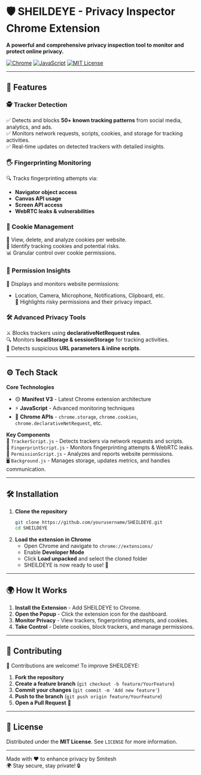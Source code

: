 # 🛡️ SHEILDEYE - Privacy Inspector Chrome Extension  
**A powerful and comprehensive privacy inspection tool to monitor and protect online privacy.**  

[![Chrome](https://img.shields.io/badge/Chrome-Extension-%234285F4?logo=googlechrome)](https://chrome.google.com/webstore)
[![JavaScript](https://img.shields.io/badge/JavaScript-ES6-%23F7DF1E?logo=javascript)](https://developer.mozilla.org/en-US/docs/Web/JavaScript)
[![MIT License](https://img.shields.io/badge/License-MIT-green)](https://opensource.org/licenses/MIT)


---
## 🚀 Features  
### 🕵️ Tracker Detection  
✅ Detects and blocks **50+ known tracking patterns** from social media, analytics, and ads.  
✅ Monitors network requests, scripts, cookies, and storage for tracking activities.  
✅ Real-time updates on detected trackers with detailed insights.  

### 🖐️ Fingerprinting Monitoring  
🔍 Tracks fingerprinting attempts via:  
- **Navigator object access**  
- **Canvas API usage**  
- **Screen API access**  
- **WebRTC leaks & vulnerabilities**  

### 🍪 Cookie Management  
🍪 View, delete, and analyze cookies per website.  
🔎 Identify tracking cookies and potential risks.  
📊 Granular control over cookie permissions.  

### 🔐 Permission Insights  
📌 Displays and monitors website permissions:  
- Location, Camera, Microphone, Notifications, Clipboard, etc.  
🚨 Highlights risky permissions and their privacy impact.  

### 🛠️ Advanced Privacy Tools  
⚔️ Blocks trackers using **declarativeNetRequest rules**.  
🔍 Monitors **localStorage & sessionStorage** for tracking activities.  
🔗 Detects suspicious **URL parameters & inline scripts**.  

---
## ⚙️ Tech Stack  
**Core Technologies**  
- 🟡 **Manifest V3** - Latest Chrome extension architecture  
- ⚡ **JavaScript** - Advanced monitoring techniques  
- 🔵 **Chrome APIs** - `chrome.storage`, `chrome.cookies`, `chrome.declarativeNetRequest`, etc.  

**Key Components**  
📜 `TrackerScript.js` - Detects trackers via network requests and scripts.  
🔎 `FingerprintScript.js` - Monitors fingerprinting attempts & WebRTC leaks.  
🔐 `PermissionScript.js` - Analyzes and reports website permissions.  
🖥️ `Background.js` - Manages storage, updates metrics, and handles communication.  

---
## 🛠️ Installation  
1. **Clone the repository**  
   ```bash
   git clone https://github.com/yourusername/SHEILDEYE.git
   cd SHEILDEYE
   ```  
2. **Load the extension in Chrome**  
   - Open Chrome and navigate to `chrome://extensions/`  
   - Enable **Developer Mode**  
   - Click **Load unpacked** and select the cloned folder  
   - SHEILDEYE is now ready to use! 🎉  

---
## 🌍 How It Works  
1. **Install the Extension** - Add SHEILDEYE to Chrome.  
2. **Open the Popup** - Click the extension icon for the dashboard.  
3. **Monitor Privacy** - View trackers, fingerprinting attempts, and cookies.  
4. **Take Control** - Delete cookies, block trackers, and manage permissions.  

---
## 🤝 Contributing  
🎯 Contributions are welcome! To improve SHEILDEYE:  
1. **Fork the repository**  
2. **Create a feature branch** (`git checkout -b feature/YourFeature`)  
3. **Commit your changes** (`git commit -m 'Add new feature'`)  
4. **Push to the branch** (`git push origin feature/YourFeature`)  
5. **Open a Pull Request** 🚀  

---
## 📜 License  
Distributed under the **MIT License**. See `LICENSE` for more information.  

---
Made with ❤️ to enhance privacy by Smitesh  
🌍 Stay secure, stay private! 🔒
